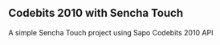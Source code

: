 Codebits 2010 with Sencha Touch
--------------------

A simple Sencha Touch project using Sapo Codebits 2010 API